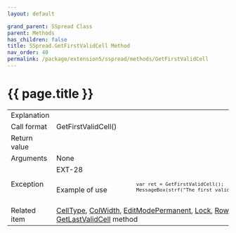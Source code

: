 ```yaml
---
layout: default

grand_parent: SSpread Class
parent: Methods
has_children: false
title: SSpread.GetFirstValidCell Method
nav_order: 40
permalink: /package/extension5/sspread/methods/GetFirstValidCell
---
```

# {{ page.title }}

<table>
  <tr>
    <td>Explanation</td>
    <td colspan="2"></td>
  </tr>
  <tr>
    <td>Call format</td>
    <td colspan="2">GetFirstValidCell()</td>
  </tr>
  <tr>
    <td>Return value</td>
    <td colspan="2"></td>
  </tr>  
  <tr>
    <td>Arguments</td>
    <td colspan="2">None</td>
  </tr>
  <tr>
    <td rowspan="2">Exception</td>
    <td>EXT-28</td>
    <td></td>
  </tr>
  <tr>
    <td>Example of use</td>
    <td colspan="2"><code><pre>
    var ret = GetFirstValidCell();
    MessageBox(strf("The first valid cell is(%1,%2)", ret.Col, ret.Row));
    </pre></code></td>
  </tr>
  <tr>
    <td>Related item</td>
    <td colspan="2"><a href="/package/extension5/sspread/properties/CellType">CellType</a>, <a href="/package/extension5/sspread/properties/ColWidth">ColWidth</a>, <a href="/package/extension5/sspread/properties/editmodepermanent">EditModePermanent</a>, <a href="/package/extension5/sspread/properties/lock">Lock</a>, <a href="/package/extension5/sspread/properties/rowheight">RowHeight</a> properties<br><a href="/package/extension5/sspread/methods/GetLastValidCell">GetLastValidCell</a> method</td>
  </tr>
</table>
